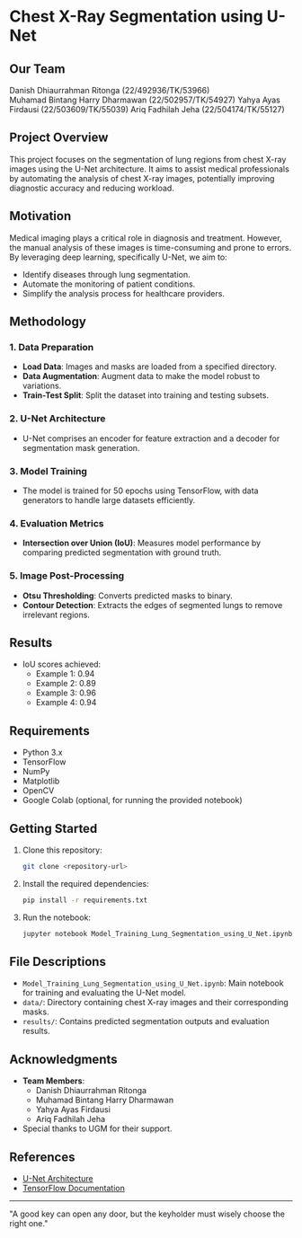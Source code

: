 # Chest X-Ray Segmentation using U-Net

## Our Team
Danish Dhiaurrahman Ritonga (22/492936/TK/53966)	
Muhamad Bintang Harry Dharmawan (22/502957/TK/54927)
Yahya Ayas Firdausi (22/503609/TK/55039)
Ariq Fadhilah Jeha (22/504174/TK/55127)

## Project Overview
This project focuses on the segmentation of lung regions from chest X-ray images using the U-Net architecture. It aims to assist medical professionals by automating the analysis of chest X-ray images, potentially improving diagnostic accuracy and reducing workload.

## Motivation
Medical imaging plays a critical role in diagnosis and treatment. However, the manual analysis of these images is time-consuming and prone to errors. By leveraging deep learning, specifically U-Net, we aim to:

- Identify diseases through lung segmentation.
- Automate the monitoring of patient conditions.
- Simplify the analysis process for healthcare providers.

## Methodology
### 1. **Data Preparation**
   - **Load Data**: Images and masks are loaded from a specified directory.
   - **Data Augmentation**: Augment data to make the model robust to variations.
   - **Train-Test Split**: Split the dataset into training and testing subsets.

### 2. **U-Net Architecture**
   - U-Net comprises an encoder for feature extraction and a decoder for segmentation mask generation.

### 3. **Model Training**
   - The model is trained for 50 epochs using TensorFlow, with data generators to handle large datasets efficiently.

### 4. **Evaluation Metrics**
   - **Intersection over Union (IoU)**: Measures model performance by comparing predicted segmentation with ground truth.

### 5. **Image Post-Processing**
   - **Otsu Thresholding**: Converts predicted masks to binary.
   - **Contour Detection**: Extracts the edges of segmented lungs to remove irrelevant regions.

## Results
- IoU scores achieved:
  - Example 1: 0.94
  - Example 2: 0.89
  - Example 3: 0.96
  - Example 4: 0.94

## Requirements
- Python 3.x
- TensorFlow
- NumPy
- Matplotlib
- OpenCV
- Google Colab (optional, for running the provided notebook)

## Getting Started
1. Clone this repository:
   ```bash
   git clone <repository-url>
   ```
2. Install the required dependencies:
   ```bash
   pip install -r requirements.txt
   ```
3. Run the notebook:
   ```bash
   jupyter notebook Model_Training_Lung_Segmentation_using_U_Net.ipynb
   ```

## File Descriptions
- `Model_Training_Lung_Segmentation_using_U_Net.ipynb`: Main notebook for training and evaluating the U-Net model.
- `data/`: Directory containing chest X-ray images and their corresponding masks.
- `results/`: Contains predicted segmentation outputs and evaluation results.

## Acknowledgments
- **Team Members**:
  - Danish Dhiaurrahman Ritonga
  - Muhamad Bintang Harry Dharmawan
  - Yahya Ayas Firdausi
  - Ariq Fadhilah Jeha
- Special thanks to UGM for their support.

## References
- [U-Net Architecture](https://arxiv.org/abs/1505.04597)
- [TensorFlow Documentation](https://www.tensorflow.org/)

---
"A good key can open any door, but the keyholder must wisely choose the right one."
